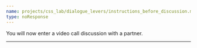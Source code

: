 ```yaml
---
name: projects/css_lab/dialogue_levers/instructions_before_discussion.md
type: noResponse
---
```


You will now enter a video call discussion with a partner.

---

